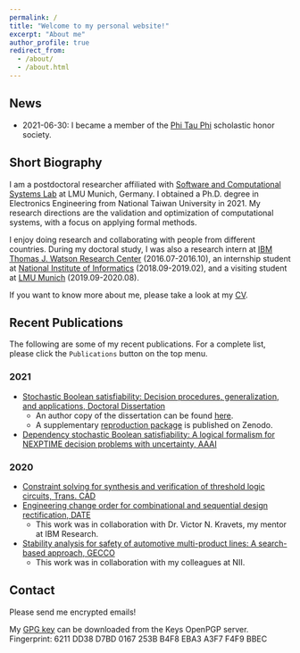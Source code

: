 ```yaml
---
permalink: /
title: "Welcome to my personal website!"
excerpt: "About me"
author_profile: true
redirect_from:
  - /about/
  - /about.html
---
```


## News

- 2021-06-30: I became a member of the [Phi Tau Phi](http://www.phitauphi.org.tw/) scholastic honor society.

## Short Biography

I am a postdoctoral researcher affiliated with [Software and Computational Systems Lab](https://www.sosy-lab.org/) at LMU Munich, Germany.
I obtained a Ph.D. degree in Electronics Engineering from National Taiwan University in 2021.
My research directions are the validation and optimization of computational systems, with a focus on applying formal methods.

I enjoy doing research and collaborating with people from different countries.
During my doctoral study, I was also a research intern at [IBM Thomas J. Watson Research Center](https://www.research.ibm.com/labs/watson/) (2016.07-2016.10), an internship student at [National Institute of Informatics](https://www.nii.ac.jp/en/) (2018.09-2019.02), and a visiting student at [LMU Munich](https://www.lmu.de/en/) (2019.09-2020.08).

If you want to know more about me, please take a look at my [CV](../files/Nian-Ze.Lee.CV.pdf).

## Recent Publications

The following are some of my recent publications.
For a complete list, please click the `Publications` button on the top menu.

### 2021

- [Stochastic Boolean satisfiability: Decision procedures, generalization, and applications, Doctoral Dissertation](http://dx.doi.org/10.6342%2fNTU202101397)
  - An author copy of the dissertation can be found [here](../files/Nian-Ze.Lee.Dissertation-secure.pdf).
  - A supplementary [reproduction package](https://doi.org/10.5281/zenodo.5084147) is published on Zenodo.
- [Dependency stochastic Boolean satisfiability: A logical formalism for NEXPTIME decision problems with uncertainty, AAAI](https://ojs.aaai.org/index.php/AAAI/article/view/16506)

### 2020

- [Constraint solving for synthesis and verification of threshold logic circuits, Trans. CAD](https://doi.org/10.1109/TCAD.2020.3015441)
- [Engineering change order for combinational and sequential design rectification, DATE](https://doi.org/10.23919/DATE48585.2020.9116504)
  - This work was in collaboration with Dr. Victor N. Kravets, my mentor at IBM Research.
- [Stability analysis for safety of automotive multi-product lines: A search-based approach, GECCO](https://doi.org/10.1145/3321707.3321755)
  - This work was in collaboration with my colleagues at NII.

## Contact

Please send me encrypted emails!

My [GPG key](https://keys.openpgp.org/vks/v1/by-fingerprint/6211DD38D7BD0167253BB4F8EBA3A3F7F4F9BBEC) can be downloaded from the Keys OpenPGP server.
Fingerprint: 6211 DD38 D7BD 0167 253B B4F8 EBA3 A3F7 F4F9 BBEC
